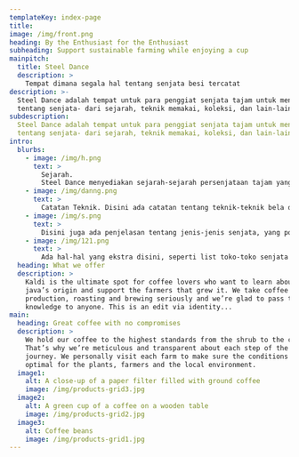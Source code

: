 ```yaml
---
templateKey: index-page
title: 
image: /img/front.png
heading: By the Enthusiast for the Enthusiast
subheading: Support sustainable farming while enjoying a cup
mainpitch:
  title: Steel Dance
  description: >
    Tempat dimana segala hal tentang senjata besi tercatat
description: >-
  Steel Dance adalah tempat untuk para penggiat senjata tajam untuk menjelajahi segala hal yang meliputi
  tentang senjata- dari sejarah, teknik memakai, koleksi, dan lain-lain.
subdescription: 
  Steel Dance adalah tempat untuk para penggiat senjata tajam untuk menjelajahi segala hal yang meliputi
  tentang senjata- dari sejarah, teknik memakai, koleksi, dan lain-lain.
intro:
  blurbs:
    - image: /img/h.png
      text: >
        Sejarah.
        Steel Dance menyediakan sejarah-sejarah persenjataan tajam yang komprehensif, luas, dan mudah dipahami.
    - image: /img/danng.png
      text: >
        Catatan Teknik. Disini ada catatan tentang teknik-teknik bela diri menggunakan senjata besi, dari hal yang kecil seperti pisau sampai yang berat seperti Zweihander.
    - image: /img/s.png
      text: >
        Disini juga ada penjelasan tentang jenis-jenis senjata, yang populer maupun yang niche yang ada di seluruh sejarah- untuk anda yang ingin mengetahui tentang hal-hal yang menarik tentang senjata besi.
    - image: /img/121.png
      text: >
        Ada hal-hal yang ekstra disini, seperti list toko-toko senjata terbaik dan para kreator konten yang membahas tentang senjata besi.
  heading: What we offer
  description: >
    Kaldi is the ultimate spot for coffee lovers who want to learn about their
    java’s origin and support the farmers that grew it. We take coffee
    production, roasting and brewing seriously and we’re glad to pass that
    knowledge to anyone. This is an edit via identity...
main:
  heading: Great coffee with no compromises
  description: >
    We hold our coffee to the highest standards from the shrub to the cup.
    That’s why we’re meticulous and transparent about each step of the coffee’s
    journey. We personally visit each farm to make sure the conditions are
    optimal for the plants, farmers and the local environment.
  image1:
    alt: A close-up of a paper filter filled with ground coffee
    image: /img/products-grid3.jpg
  image2:
    alt: A green cup of a coffee on a wooden table
    image: /img/products-grid2.jpg
  image3:
    alt: Coffee beans
    image: /img/products-grid1.jpg
---
```

